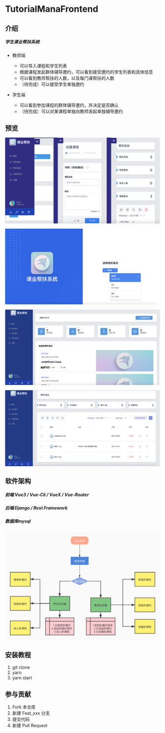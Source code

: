 # TutorialManaFrontend

## 介绍

##### 学生课业帮扶系统

- 教师端
  - 可以导入课程和学生列表
  - 根据课程发起群体辅导邀约，可以看到接受邀约的学生列表和具体信息
  - 可以看到教师帮扶的人数，以及每门课帮扶的人数
  - （待完成）可以接受学生单独邀约

- 学生端
  - 可以看到参加课程的群体辅导邀约，并决定是否确认
  - （待完成）可以对某课程单独向教师发起单独辅导邀约

## 预览

![mobile-page](./docs/mobile-page.png)

![login-page](./docs/login-page.png)

![截屏2021-09-11 下午10.43.47](./docs/home-page.png)

![tutorial-page](./docs/tutorial-page.png)

## 软件架构

##### 前端 Vue3 / Vue-Cli / VueX / Vue-Router

##### 后端 Django / Rest Framework

##### 数据库mysql

![前端架构 - TutorialManage](./docs/TutorialManage.jpg)

## 安装教程

1.  git clone
2.  yarn
3.  yarn start

## 参与贡献

1.  Fork 本仓库
2.  新建 Feat_xxx 分支
3.  提交代码
4.  新建 Pull Request
